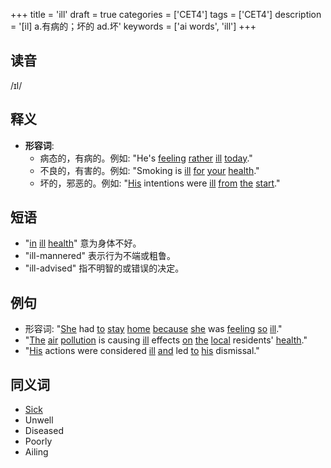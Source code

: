 +++
title = 'ill'
draft = true
categories = ['CET4']
tags = ['CET4']
description = '[il] a.有病的；坏的 ad.坏'
keywords = ['ai words', 'ill']
+++

## 读音
/ɪl/

## 释义
- **形容词**: 
    - 病态的，有病的。例如: "He's [feeling](/post/feeling/) [rather](/post/rather/) [ill](/post/ill/) [today](/post/today/)."
    - 不良的，有害的。例如: "Smoking is [ill](/post/ill/) [for](/post/for/) [your](/post/your/) [health](/post/health/)."
    - 坏的，邪恶的。例如: "[His](/post/his/) intentions were [ill](/post/ill/) [from](/post/from/) [the](/post/the/) [start](/post/start/)."

## 短语
- "[in](/post/in/) [ill](/post/ill/) [health](/post/health/)" 意为身体不好。
- "ill-mannered" 表示行为不端或粗鲁。
- "ill-advised" 指不明智的或错误的决定。

## 例句
- 形容词: "[She](/post/she/) had [to](/post/to/) [stay](/post/stay/) [home](/post/home/) [because](/post/because/) [she](/post/she/) was [feeling](/post/feeling/) [so](/post/so/) [ill](/post/ill/)."
- "[The](/post/the/) [air](/post/air/) [pollution](/post/pollution/) is causing [ill](/post/ill/) effects [on](/post/on/) [the](/post/the/) [local](/post/local/) residents' [health](/post/health/)."
- "[His](/post/his/) actions were considered [ill](/post/ill/) [and](/post/and/) led [to](/post/to/) [his](/post/his/) dismissal."

## 同义词
- [Sick](/post/sick/)
- Unwell
- Diseased
- Poorly
- Ailing
